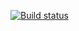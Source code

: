[![Build status](https://ci.appveyor.com/api/projects/status/q3optdo6j8f21n33?svg=true)](https://ci.appveyor.com/project/ViktoriaGuschina/aqa-code-s)
